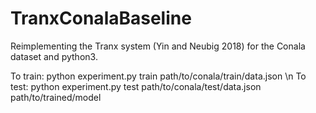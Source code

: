 # TranxConalaBaseline
Reimplementing the Tranx system (Yin and Neubig 2018) for the Conala dataset and python3. 

To train: python experiment.py train path/to/conala/train/data.json \n
To test: python experiment.py test path/to/conala/test/data.json path/to/trained/model
